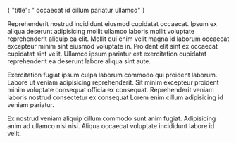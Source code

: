 {
"title": " occaecat id cillum pariatur ullamco"
}

Reprehenderit nostrud incididunt eiusmod cupidatat occaecat. Ipsum ex aliqua deserunt adipisicing mollit ullamco laboris mollit voluptate reprehenderit aliquip ea elit. Mollit qui enim velit magna id laborum occaecat excepteur minim sint eiusmod voluptate in. Proident elit sint ex occaecat cupidatat sint velit. Ullamco ipsum pariatur est exercitation cupidatat reprehenderit ea deserunt labore aliqua sint aute.

Exercitation fugiat ipsum culpa laborum commodo qui proident laborum. Labore ut veniam adipisicing reprehenderit. Sit minim excepteur proident minim voluptate consequat officia ex consequat. Reprehenderit veniam laboris nostrud consectetur ex consequat Lorem enim cillum adipisicing id veniam pariatur.

Ex nostrud veniam aliquip cillum commodo sunt anim fugiat. Adipisicing anim ad ullamco nisi nisi. Aliqua occaecat voluptate incididunt labore id velit.